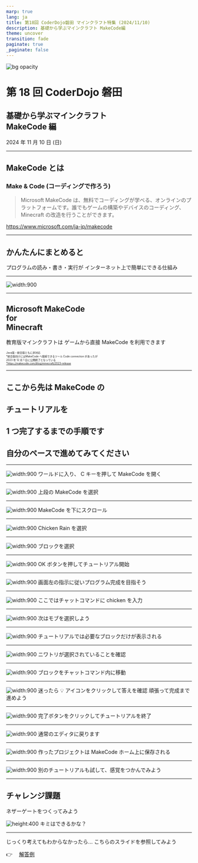 ```yaml
---
marp: true
lang: ja
title: 第18回 CoderDojo磐田 マインクラフト特集 (2024/11/10)
description: 基礎から学ぶマインクラフト MakeCode編
theme: uncover
transition: fade
paginate: true
_paginate: false
---
```


![bg opacity](./assets/coordinate-top.png)

# <!--fit--> 第 18 回 CoderDojo 磐田

## 基礎から学ぶマインクラフト<br>MakeCode 編

2024 年 11 月 10 日 (日)

---

## MakeCode とは

### Make & Code (コーディングで作ろう)

> Microsoft MakeCode は、無料でコーディングが学べる、オンラインのプラットフォームです。誰でもゲームの構築やデバイスのコーディング、Minecraft の改造を行うことができます。

https://www.microsoft.com/ja-jp/makecode

---

## かんたんにまとめると

プログラムの読み・書き・実行が
インターネット上で簡単にできる仕組み

---

![width:900](assets/makecode-official-site.png)

---

## Microsoft MakeCode<br>for<br>Minecraft

教育版マインクラフトは
ゲームから直接 MakeCode を利用できます

<span style="font-size: 50%;">
Java版・統合版ともに非対応<br>
*統合版向けにはMakeCode へ接続できるツール Code connection があったが<br>
2023 年 12 月 1 日に公開終了となっている<br>
<a href="https://makecode.com/blog/minecraft/2023-release">*https://makecode.com/blog/minecraft/2023-release</a>
</span>

---

## ここから先は MakeCode の

## チュートリアルを

## 1 つ完了するまでの手順です

## 自分のペースで進めてみてください

---

![width:900](assets/open-makecode.png)
ワールドに入り、 C キーを押して MakeCode を開く

---

![width:900](assets/choose-editor.png)
上段の MakeCode を選択

---

![width:900](assets/makecode-home.png)
MakeCode を下にスクロール

---

![width:900](assets/choose-chicken-rain.png)
Chicken Rain を選択

---

![width:900](assets/choose-block-programming.png)
ブロックを選択

---

![width:900](assets/chicken-rain-summary.png)
OK ボタンを押してチュートリアル開始

---

![width:900](assets/chat-command.png)
画面左の指示に従いプログラム完成を目指そう

---

![width:900](assets/type-chicken.png)
ここではチャットコマンドに chicken を入力

---

![width:900](assets/spawn-chicken.png)
次はモブを選択しよう

---

![width:900](assets/spawn-block.png)
チュートリアルでは必要なブロックだけが表示される

---

![width:900](assets/choose-chicken.png)
ニワトリが選択されていることを確認

---

![width:900](assets/move-spawn-block.png)
ブロックをチャットコマンド内に移動

---

![width:900](assets/show-answer.png)
迷ったら 💡 アイコンをクリックして答えを確認
頑張って完成まで進めよう

---

![width:900](assets/finish-chicken-rain.png)
完了ボタンをクリックしてチュートリアルを終了

---

![width:900](assets/normal-makecode-editor.png)
通常のエディタに戻ります

---

![width:900](assets/stored-projects.png)
作ったプロジェクトは MakeCode ホーム上に保存される

---

![width:900](assets/try-another-tutrial.png)
別のチュートリアルも試して、感覚をつかんでみよう

---

## チャレンジ課題

ネザーゲートをつくってみよう

![height:400](assets/build-nether-gate.png)
キミはできるかな？

---

じっくり考えてもわからなかったら...
こちらのスライドを参照してみよう

👉 　[解答例](./24-11-10_Vol.18_02_nether-gate-builder.html)
